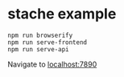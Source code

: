 # stache example

```
npm run browserify
npm run serve-frontend
npm run serve-api
```

Navigate to [localhost:7890](http://localhost:7890/)
